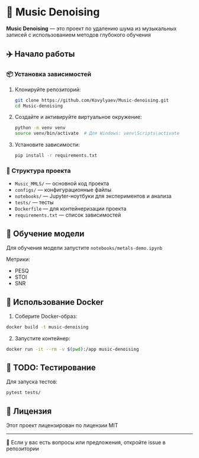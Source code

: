 # 🎵 Music Denoising

**Music Denoising** — это проект по удалению шума из музыкальных записей с использованием методов глубокого обучения

## ✈️ Начало работы

### 📦 Установка зависимостей

1. Клонируйте репозиторий:

   ```bash
   git clone https://github.com/Kovylyaev/Music-denoising.git
   cd Music-denoising
   ```

2. Создайте и активируйте виртуальное окружение:

   ```bash
   python -m venv venv
   source venv/bin/activate  # Для Windows: venv\Scripts\activate
   ```

3. Установите зависимости:

   ```bash
   pip install -r requirements.txt
   ```

### 📁 Структура проекта

* `Music_MMLS/` — основной код проекта
* `configs/` — конфигурационные файлы
* `notebooks/` — Jupyter-ноутбуки для экспериментов и анализа
* `tests/` — тесты
* `Dockerfile` — для контейнеризации проекта
* `requirements.txt` — список зависимостей

## 🧬 Обучение модели

Для обучения модели запустите `notebooks/metals-demo.ipynb`

Метрики:

* PESQ
* STOI
* SNR

## 🐳 Использование Docker

1. Соберите Docker-образ:

```bash
docker build -t music-denoising
```

2. Запустите контейнер:

```bash
docker run -it --rm -v $(pwd):/app music-denoising
```


## 🤖 TODO: Тестирование

Для запуска тестов:

```bash
pytest tests/
```

## 📄 Лицензия

Этот проект лицензирован по лицензии MIT

---

🙋️ Если у вас есть вопросы или предложения, откройте issue в репозитории
